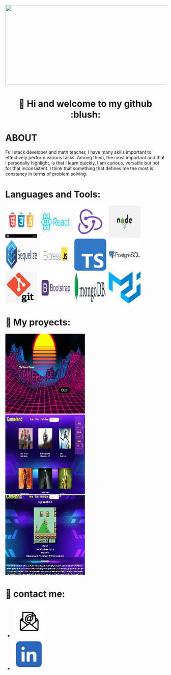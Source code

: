 <p align='center'>
  <kbd>
  <img src='images/presentation%20image.gif' width = '1000' height = '250'>                                                                                    
</kbd>
    </p>
    
<h1 align='center'> 👋 Hi and welcome to my github :blush: </h1>

# ABOUT

Full stack developer and math teacher, I have many skills
important to effectively perform various tasks. Among them, the most
important and that I personally highlight, is that I learn quickly, I am curious,
versatile but not for that inconsistent. I think that something that defines me the most is
constancy in terms of problem solving.



#  Languages and Tools:
<p align='left'>
  <kbd>
    <img src='/logos/logos.jpg' width = '100' height = '100'> 
    <img src='/logos/react.png' width = '100' height = '100'>
    <img src='/logos/redux.png' width = '100' height = '100'> 
    <img src='/logos/nodejs.png' width = '100' height = '100'> 
    <img src='/logos/sequelize.png' width = '100' height = '100'> 
    <img src='/logos/express.png' width = '100' height = '100'> 
    <img src='/logos/Typescript_logo_2020.svg.png' width = '100' height = '100'> 
    <img src='/logos/PostgreSQL-Logo.png' width = '100' height = '100'> 
    <img src='/logos/git.png' width = '100' height = '100'> 
    <img src='/logos/bootstrap-logo-png.png' width = '100' height = '100'> 
    <img src='/logos/mongo.png' width = '100' height = '100'> 
    <img src='/logos/material_ui.png' width = '100' height = '100'> 
</kbd>
    </p>

# :briefcase: My proyects:
<p align='left'>
  <kbd>
    <img src='/projects/pi_videogames1.PNG' width = '250' height = '250'> 
     <img src='/projects/pi_videogames2.PNG' width = '250' height = '250'> 
     <img src='/projects/pi_videogames3.PNG' width = '250' height = '250'> 
</kbd>
    </p>

# :paperclip: contact me:

* [<img src='/images/e_mail.jpg' width = '100' height = '100'>](martin.galliano@hotmail.com)  
* [<img src='/images/linkedin.png' width = '100' height = '100'>](https://www.linkedin.com/in/martin-galliano-hr/)




<!---
MartinGalliano/MartinGalliano is a ✨ special ✨ repository because its `README.md` (this file) appears on your GitHub profile.
You can click the Preview link to take a look at your changes.
--->
